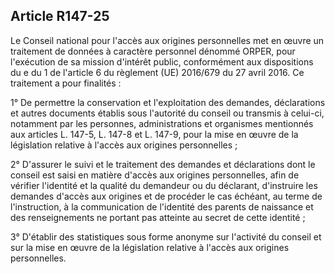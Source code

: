 ## Article R147-25

Le Conseil national pour l'accès aux origines personnelles met en œuvre un traitement de données à caractère
personnel dénommé ORPER, pour l'exécution de sa mission d'intérêt public, conformément aux dispositions
du e du 1 de l'article 6 du règlement (UE) 2016/679 du 27 avril 2016. Ce traitement a pour finalités :

1° De permettre la conservation et l'exploitation des demandes, déclarations et autres documents établis
sous l'autorité du conseil ou transmis à celui-ci, notamment par les personnes, administrations et organismes
mentionnés aux articles L. 147-5, L. 147-8 et L. 147-9, pour la mise en œuvre de la législation relative à
l'accès aux origines personnelles ;

2° D'assurer le suivi et le traitement des demandes et déclarations dont le conseil est saisi en matière d'accès
aux origines personnelles, afin de vérifier l'identité et la qualité du demandeur ou du déclarant, d'instruire les
demandes d'accès aux origines et de procéder le cas échéant, au terme de l'instruction, à la communication de
l'identité des parents de naissance et des renseignements ne portant pas atteinte au secret de cette identité ;

3° D'établir des statistiques sous forme anonyme sur l'activité du conseil et sur la mise en œuvre de la
législation relative à l'accès aux origines personnelles.



